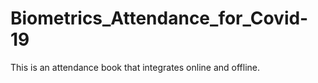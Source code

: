 # Biometrics_Attendance_for_Covid-19
This is an attendance book that integrates online and offline.
